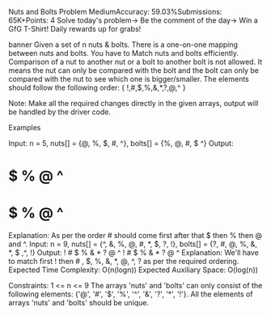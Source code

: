 Nuts and Bolts Problem
MediumAccuracy: 59.03%Submissions: 65K+Points: 4
Solve today's problem-> Be the comment of the day-> Win a GfG T-Shirt!
Daily rewards up for grabs!

banner
Given a set of n nuts & bolts. There is a one-on-one mapping between nuts and bolts. You have to Match nuts and bolts efficiently. Comparison of a nut to another nut or a bolt to another bolt is not allowed. It means the nut can only be compared with the bolt and the bolt can only be compared with the nut to see which one is bigger/smaller.
The elements should follow the following order: { !,#,$,%,&,*,?,@,^ }

Note: Make all the required changes directly in the given arrays, output will be handled by the driver code.

Examples

Input: n = 5, nuts[] = {@, %, $, #, ^}, bolts[] = {%, @, #, $ ^}
Output: 
# $ % @ ^
# $ % @ ^
Explanation: As per the order # should come first after that $ then % then @ and ^. 
Input: n = 9, nuts[] = {^, &, %, @, #, *, $, ?, !}, bolts[] = {?, #, @, %, &, *, $ ,^, !}
Output: 
! # $ % & * ? @ ^
! # $ % & * ? @ ^
Explanation: We'll have to match first ! then  # , $,  %,  &,  *,  @,  ^,  ? as per the required ordering.
Expected Time Complexity: O(n(logn))
Expected Auxiliary Space: O(log(n))

Constraints:
1 <= n <= 9
The arrays 'nuts' and 'bolts' can only consist of the following elements: {'@', '#', '$', '%', '^', '&', '?', '*', '!'}.
All the elements of arrays 'nuts' and 'bolts' should be unique.

